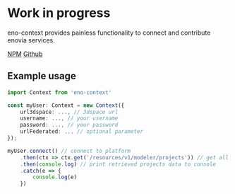 #   Work in progress

eno-context provides painless functionality to connect and contribute enovia services. 

[NPM](https://www.npmjs.com/package/eno-context)
[Github](https://github.com/v1690117/eno-context)

## Example usage
```typescript
import Context from 'eno-context'

const myUser: Context = new Context({
    url3dspace: ..., // 3dspace url
    username: ..., // your username
    password: ..., // your password
    urlFederated: ... // optional parameter
});

myUser.connect() // connect to platform
    .then(ctx => ctx.get('/resources/v1/modeler/projects')) // get all accessible projects
    .then(console.log) // print retrieved projects data to console 
    .catch(e => {
        console.log(e)
    })
```
